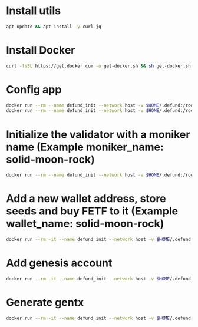 # Install utils
```bash
apt update && apt install -y curl jq
```

# Install Docker
```bash
curl -fsSL https://get.docker.com -o get-docker.sh && sh get-docker.sh
```

# Config app
```bash
docker run --rm --name defund_init --network host -v $HOME/.defund:/root/.defund sashaoshurkov/defund:v0.1.0-alpha defundd config chain-id defund-private-2; \
docker run --rm --name defund_init --network host -v $HOME/.defund:/root/.defund sashaoshurkov/defund:v0.1.0-alpha defundd config keyring-backend test
```

# Initialize the validator with a moniker name (Example moniker_name: solid-moon-rock)
```bash
docker run --rm --name defund_init --network host -v $HOME/.defund:/root/.defund sashaoshurkov/defund:v0.1.0-alpha defundd init [moniker_name] --chain-id defund-private-2
```

# Add a new wallet address, store seeds and buy FETF to it (Example wallet_name: solid-moon-rock)
```bash
docker run --rm -it --name defund_init --network host -v $HOME/.defund:/root/.defund sashaoshurkov/defund:v0.1.0-alpha defundd keys add [wallet_name] --keyring-backend test
```

# Add genesis account
```bash
docker run --rm -it --name defund_init --network host -v $HOME/.defund:/root/.defund sashaoshurkov/defund:v0.1.0-alpha defundd add-genesis-account [wallet_name] 100000000ufetf
```

# Generate gentx
```bash
docker run --rm -it --name defund_init --network host -v $HOME/.defund:/root/.defund sashaoshurkov/defund:v0.1.0-alpha defundd gentx [wallet_name] 90000000ufetf --chain-id defund-private-2 --moniker=[moniker_name] --commission-max-change-rate=0.01 --commission-max-rate=0.20 --commission-rate=0.05
```
